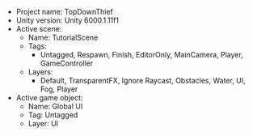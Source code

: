                                                                                                                                                                                                                                           
<!-- UNITY CODE ASSIST INSTRUCTIONS START -->
- Project name: TopDownThief
- Unity version: Unity 6000.1.11f1
- Active scene:
  - Name: TutorialScene
  - Tags:
    - Untagged, Respawn, Finish, EditorOnly, MainCamera, Player, GameController
  - Layers:
    - Default, TransparentFX, Ignore Raycast, Obstacles, Water, UI, Fog, Player
- Active game object:
  - Name: Global UI
  - Tag: Untagged
  - Layer: UI
<!-- UNITY CODE ASSIST INSTRUCTIONS END -->